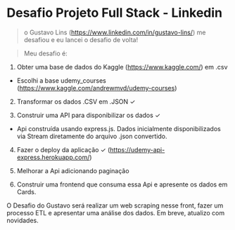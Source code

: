 # Desafio Projeto Full Stack - Linkedin

> o Gustavo Lins (https://www.linkedin.com/in/gustavo-lins/) me desafiou e eu lancei o desafio de volta!

> Meu desafio é:

1. Obter uma base de dados do Kaggle (https://www.kaggle.com/) em .csv

- Escolhi a base udemy_courses (https://www.kaggle.com/andrewmvd/udemy-courses)

2. Transformar os dados .CSV em .JSON ✓

3. Construir uma API para disponibilizar os dados ✓

- Api construída usando express.js. Dados inicialmente disponibilizados via Stream diretamente do arquivo .json convertido.

4. Fazer o deploy da aplicação ✓ (https://udemy-api-express.herokuapp.com/)

5. Melhorar a Api adicionando paginação

6. Construir uma frontend que consuma essa Api e apresente os dados em Cards.

O Desafio do Gustavo será realizar um web scraping nesse front, fazer um processo ETL e apresentar uma análise dos dados. Em breve, atualizo com novidades.
